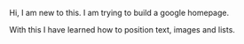 Hi, I am new to this. I am trying to build a google homepage.

With this I have learned how to position text, images and lists.
